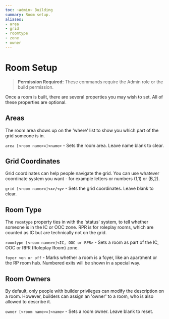 ```yaml
---
toc: ~admin~ Building
summary: Room setup.
aliases:
- area
- grid
- roomtype
- zone
- owner
---
```

# Room Setup

> **Permission Required:** These commands require the Admin role or the build permission.

Once a room is built, there are several properties you may wish to set.  All of these properties are optional.

## Areas

The room area shows up on the 'where' list to show you which part of the grid someone is in.

`area [<room name>=]<name>` - Sets the room area.  Leave name blank to clear.

## Grid Coordinates

Grid coordinates can help people navigate the grid.  You can use whatever coordinate system you want - for example letters or numbers (1,1) or (B,2).

`grid [<room name>=]<x>/<y>` - Sets the grid coordinates.  Leave blank to clear.

## Room Type

The `roomtype` property ties in with the 'status' system, to tell whether someone is in the IC or OOC zone.  RPR is for roleplay rooms, which are counted as IC but are technically not on the grid.

`roomtype [<room name>=]<IC, OOC or RPR>` - Sets a room as part of the IC, OOC or RPR (Roleplay Room) zone.


`foyer <on or off` - Marks whether a room is a foyer, like an apartment or the
        RP room hub.  Numbered exits will be shown in a special way.

## Room Owners

By default, only people with builder privileges can modify the description on a room.  However, builders can assign an 'owner' to a room, who is also allowed to describe it.

`owner [<room name>=]<name>` - Sets a room owner.  Leave blank to reset.